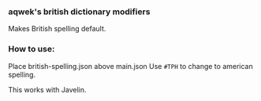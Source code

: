 ### aqwek's british dictionary modifiers

Makes British spelling default.

### How to use:
Place british-spelling.json above main.json
Use `#TPH` to change to american spelling.

This works with Javelin.
